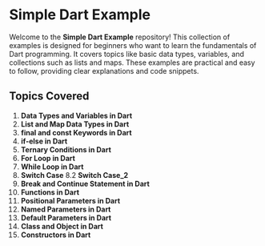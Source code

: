 # Simple Dart Example

Welcome to the **Simple Dart Example** repository! This collection of examples is designed for beginners who want to learn the fundamentals of Dart programming. It covers topics like basic data types, variables, and collections such as lists and maps. These examples are practical and easy to follow, providing clear explanations and code snippets.

## Topics Covered
1. **Data Types and Variables in Dart**
2. **List and Map Data Types in Dart**
3. **final and const Keywords in Dart**
4. **if-else in Dart**
5. **Ternary Conditions in Dart**
6. **For Loop in Dart**
7. **While Loop in Dart**
8. **Switch Case**
8.2 **Switch Case_2**
9. **Break and Continue Statement in Dart**
10. **Functions in Dart**
11. **Positional Parameters in Dart**
12. **Named Parameters in Dart**
13. **Default Parameters in Dart**
14. **Class and Object in Dart**
15. **Constructors in Dart**
